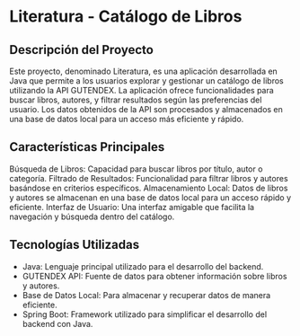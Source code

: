 # Literatura - Catálogo de Libros </h1>
## Descripción del Proyecto

Este proyecto, denominado Literatura, es una aplicación desarrollada en Java que permite a los usuarios explorar y gestionar un catálogo de libros utilizando la API GUTENDEX. La aplicación ofrece funcionalidades para buscar libros, autores, y filtrar resultados según las preferencias del usuario. Los datos obtenidos de la API son procesados y almacenados en una base de datos local para un acceso más eficiente y rápido.

## Características Principales
Búsqueda de Libros: Capacidad para buscar libros por título, autor o categoría.
Filtrado de Resultados: Funcionalidad para filtrar libros y autores basándose en criterios específicos.
Almacenamiento Local: Datos de libros y autores se almacenan en una base de datos local para un acceso rápido y eficiente.
Interfaz de Usuario: Una interfaz amigable que facilita la navegación y búsqueda dentro del catálogo.

## Tecnologías Utilizadas
- Java: Lenguaje principal utilizado para el desarrollo del backend.
- GUTENDEX API: Fuente de datos para obtener información sobre libros y autores.
- Base de Datos Local: Para almacenar y recuperar datos de manera eficiente.
- Spring Boot: Framework utilizado para simplificar el desarrollo del backend con Java.
